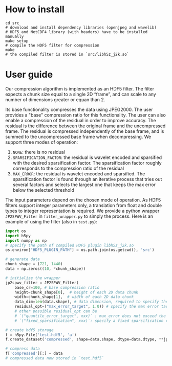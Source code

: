 # How to install
```
cd src
# download and install dependency libraries (openjpeg and wavelib)
# HDF5 and NetCDF4 library (with headers) have to be installed manually
make setup
# compile the HDF5 filter for compression
make
# the compiled filter is stored in `src/libh5z_j2k.so`
```

# User guide
Our compression algorithm is implemented as an HDF5 filter. The filter expects a chunk size equal to a single 2D “frame”, and can scale to any number of dimensions greater or equan than 2.

Its base functionality compresses the data using JPEG2000. The user provides a "base" compression ratio for this functionality.
The user can also enable a compression of the residual in order to improve accuracy. The residual is the difference between the original frame and the uncompressed frame. The residual is compressed independently of the base frame, and is summed to the uncompressed base frame when decompressing. We support three modes of operation:
1. `NONE`: there is no residual
2. `SPARSIFICATION_FACTOR`: the residual is wavelet encoded and sparsified with the desired sparsification factor. The sparsification factor roughly corresponds to the compression ratio of the residual
3. `MAX_ERROR`: the residual is wavelet encoded and sparsified. The sparsification factor is found through an iterative process that tries out several factors and selects the largest one that keeps the max error below the selected threshold

The input parameters depend on the chosen mode of operation. As HDF5 filters support integer parameters only, a translation from float and double types to integer representation is required. We provide a python wrapper `JP2SPWV_Filter` in `filter_wrapper.py` to simply the process. Here is an example of using the filter (also in `test.py`):

```python
import os
import h5py
import numpy as np
# specify the path of compiled HDF5 plugin libh5z_j2k.so
os.environ["HDF5_PLUGIN_PATH"] = os.path.join(os.getcwd(), 'src')

# generate data
chunk_shape = (721, 1440)
data = np.zeros((10, *chunk_shape))

# initialize the wrapper
jp2spwv_filter = JP2SPWV_Filter(
    base_cr=100, # base compression ratio
    height=chunk_shape[0],  # height of each 2D data chunk
    width=chunk_shape[1],  # width of each 2D data chunk
    data_dim=len(data.shape), # data dimension, required to specify the HDF5 chunk shape
    residual_opt=("max_error_target", 1.0)) # specify the max error target to be 1.0
    # other possible residual_opt can be
    # `("quantile_error_target", xxx)` : max_error does not exceed the specified quantile value calculated from the compression error with only base compression method
    # `("fixed_sparsification", xxx)`: specify a fixed sparsification ratio for the sparse wavelet compression

# create hdf5 storage
f = h5py.File('test.hdf5', 'a') 
f.create_dataset('compressed', shape=data.shape, dtype=data.dtype, **jp2spwv_filter)

# compress data
f['compressed'][:] = data
# compressed data now stored in `test.hdf5`

```


